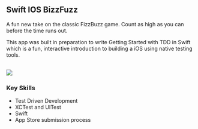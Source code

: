 
## Swift IOS BizzFuzz

A fun new take on the classic FizzBuzz game. Count as high as you can before the time runs out.

This app was built in preparation to write Getting Started with TDD in Swift which is a fun, interactive introduction to building a iOS using native testing tools.

<br>
	<img src="http://image.prntscr.com/image/2966df754c374f74803290b8dd18c6f8.png" id="image-img" class="image-framed image-framed-maximized" style="">
</br>

### Key Skills

* Test Driven Development
* XCTest and UITest
* Swift
* App Store submission process
